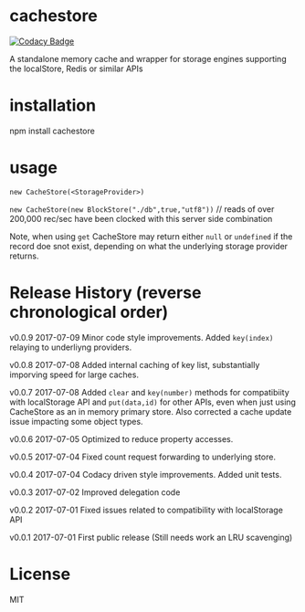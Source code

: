 # cachestore

[![Codacy Badge](https://api.codacy.com/project/badge/Grade/5d0b3507599946679d1e37302facb607)](https://www.codacy.com/app/syblackwell/cachestore?utm_source=github.com&amp;utm_medium=referral&amp;utm_content=anywhichway/cachestore&amp;utm_campaign=Badge_Grade)

A standalone memory cache and wrapper for storage engines supporting the localStore, Redis or similar APIs

# installation

npm install cachestore

# usage

`new CacheStore(<StorageProvider>)`

`new CacheStore(new BlockStore("./db",true,"utf8"))` // reads of over 200,000 rec/sec have been clocked with this server side combination

Note, when using `get` CacheStore may return either `null` or `undefined` if the record doe snot exist, depending on what the underlying storage provider returns.

# Release History (reverse chronological order)

v0.0.9 2017-07-09 Minor code style improvements. Added `key(index)` relaying to underliyng providers.

v0.0.8 2017-07-08 Added internal caching of key list, substantially imporving speed for large caches.

v0.0.7 2017-07-08 Added `clear` and `key(number)` methods for compatibiity with localStorage API and `put(data,id)` for other APIs, even when just using CacheStore as an in memory primary store. Also corrected a cache update issue impacting some object types.

v0.0.6 2017-07-05 Optimized to reduce property accesses.

v0.0.5 2017-07-04 Fixed count request forwarding to underlying store.

v0.0.4 2017-07-04 Codacy driven style improvements. Added unit tests.

v0.0.3 2017-07-02 Improved delegation code

v0.0.2 2017-07-01 Fixed issues related to compatibility with localStorage API

v0.0.1 2017-07-01 First public release (Still needs work an LRU scavenging)

# License

MIT
